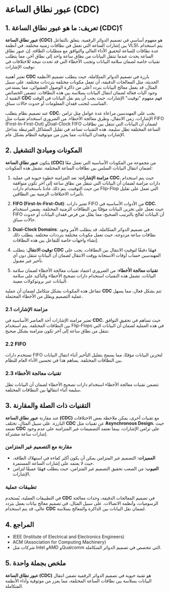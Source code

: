 # عبور نطاق الساعة (CDC)

## 1. تعريف: ما هو **عبور نطاق الساعة (CDC)**؟
**عبور نطاق الساعة (CDC)** هو مفهوم أساسي في تصميم الدوائر الرقمية، يتعلق بالتفاعل بين إشارات الساعة التي تعمل في نطاقات زمنية مختلفة. في أنظمة VLSI، يتم استخدام عدة نطاقات للساعة لتحقيق الأداء العالي والتوافق مع متطلبات الطاقة. إن عبور نطاق الساعة يحدث عندما تنتقل البيانات من نطاق ساعة واحد إلى نطاق آخر، مما يتطلب تقنيات خاصة لضمان سلامة البيانات وتجنب الأخطاء التي قد تحدث نتيجة للاختلافات في توقيت الإشارات.

تعتبر أهمية **CDC** بارزة في تصميم الدوائر المتكاملة، حيث يتطلب تصميم الأنظمة الحديثة، مثل المعالجات الدقيقة، أن تعمل مكونات مختلفة بترددات مختلفة. على سبيل المثال، قد يعمل معالج البيانات بتردد أعلى من ذاكرة الوصول العشوائي، مما يستدعي وجود آليات فعالة لضمان انتقال البيانات بسلاسة بين هذه النطاقات. تتضمن الخصائص التقنية لـ **CDC** فهم مفهوم "توقيت" الإشارات، حيث يجب أن يتم نقل البيانات في الوقت المناسب لتجنب فقدان المعلومات أو حدوث حالات سباق.

عند تصميم نظام يتطلب **CDC**، يجب على المهندسين مراعاة عدة عوامل مثل تزامن الإشارات، زمن الانتقال، وطرق معالجة الأخطاء. من الضروري استخدام تقنيات مثل FIFO (First-In-First-Out) وDual-Clock FIFO لضمان أن البيانات التي تنتقل بين نطاقات الساعة المختلفة تظل سليمة. هذه التقنيات تساعد في تقليل المشاكل المرتبطة بتداخل الإشارات وفقدان البيانات، مما يعزز من موثوقية النظام بشكل عام.

## 2. المكونات ومبادئ التشغيل
يتكون **عبور نطاق الساعة (CDC)** من مجموعة من المكونات الأساسية التي تعمل معًا لضمان انتقال البيانات السلس بين نطاقات الساعة المختلفة. تشمل هذه المكونات:

1. **مزامنة الإشارات**: تعد المزامنة خطوة حيوية في عملية **CDC**، حيث يتم استخدام دارات مزامنة لضمان أن البيانات التي تنتقل من نطاق ساعة إلى آخر تكون متوافقة من حيث التوقيت. يتم ذلك عادةً باستخدام دارات Flip-Flop التي تعمل على تقليل تأثيرات الاختلافات الزمنية بين النطاقين.

2. **FIFO (First-In-First-Out)**: تعتبر دارات FIFO من الأدوات الأساسية في **CDC**، حيث تعمل على تخزين البيانات مؤقتًا بين النطاقات الزمنية المختلفة. يضمن استخدام FIFO أن البيانات تُعالج بالترتيب الصحيح، مما يقلل من فرص فقدان البيانات أو حدوث حالات سباق.

3. **Dual-Clock Domains**: في تصميم الدوائر المتكاملة، قد يتطلب الأمر وجود نطاقات ساعة مزدوجة، حيث تعمل مكونات مختلفة بترددات مختلفة. يتطلب ذلك إنشاء واجهات خاصة للتفاعل بين هذه النطاقات.

4. **توقيت الانتقال**: يتطلب **CDC** فهمًا دقيقًا لتوقيت الانتقال بين النطاقات. يجب على المهندسين حساب أوقات الاستجابة ووقت الانتقال لضمان أن البيانات تنتقل دون أي تأخير غير مقبول.

5. **تقنيات معالجة الأخطاء**: من الضروري اعتماد تقنيات معالجة الأخطاء لضمان سلامة البيانات. تشمل هذه التقنيات استخدام دارات تصحيح الأخطاء والتأكيد على سلامة البيانات عبر بروتوكولات معينة.

تتفاعل هذه المكونات بشكل متكامل لضمان أن عملية **CDC** تتم بشكل فعال، مما يسهل عملية التصميم ويقلل من الأخطاء المحتملة.

### 2.1 مزامنة الإشارات
تعتبر مزامنة الإشارات أحد العناصر الأساسية في **CDC**، حيث تساهم في تحقيق التوافق بين النطاقات المختلفة. يتم استخدام Flip-Flops في هذه العملية لضمان أن البيانات التي تنتقل من نطاق ساعة إلى آخر تكون متزامنة بشكل صحيح.

### 2.2 FIFO
تستخدم دارات FIFO لتخزين البيانات مؤقتًا، مما يسمح بتقليل التأخير أثناء انتقال البيانات بين النطاقات المختلفة. يساهم هذا في تحسين الأداء العام للنظام.

### 2.3 تقنيات معالجة الأخطاء
تتضمن تقنيات معالجة الأخطاء استخدام دارات تصحيح الأخطاء لضمان أن البيانات تظل سليمة أثناء انتقالها بين النطاقات المختلفة.

## 3. التقنيات ذات الصلة والمقارنة
عند مقارنة **عبور نطاق الساعة (CDC)** مع تقنيات أخرى، يمكن ملاحظة بعض الاختلافات البارزة. على سبيل المثال، تختلف **CDC** عن تقنيات مثل **Asynchronous Design**، حيث تعتمد **CDC** على تزامن الإشارات، بينما تعتمد التصميمات غير المتزامنة على عدم وجود إشارات ساعة مشتركة.

### مقارنة مع التصميم غير المتزامن
- **المميزات**: التصميم غير المتزامن يمكن أن يكون أكثر كفاءة في استهلاك الطاقة، حيث لا يعتمد على إشارات الساعة المستمرة.
- **العيوب**: من الصعب تحقيق التصميم غير المتزامن، حيث يتطلب فهمًا عميقًا لتزامن الإشارات.

### تطبيقات عملية
في التطبيقات العملية، يُستخدم **CDC** في تصميم المعالجات الدقيقة، وحدات معالجة الرسوميات، وأنظمة الاتصالات. على سبيل المثال، في تصميم معالج بيانات يعمل بتردد عالي، قد يتم استخدام **CDC** لضمان نقل البيانات بين الذاكرة والمعالج بسلاسة.

## 4. المراجع
- IEEE (Institute of Electrical and Electronics Engineers)
- ACM (Association for Computing Machinery)
- شركات مثل Intel وAMD وQualcomm التي تتخصص في تصميم الدوائر المتكاملة.

## 5. ملخص بجملة واحدة
**عبور نطاق الساعة (CDC)** هو تقنية حيوية في تصميم الدوائر الرقمية تضمن انتقال البيانات بسلاسة بين نطاقات الساعة المختلفة، مما يعزز من موثوقية وأداء الأنظمة المتكاملة.